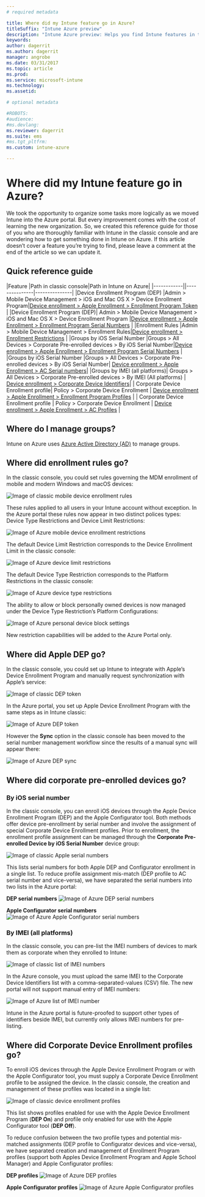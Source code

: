 ```yaml
---
# required metadata

title: Where did my Intune feature go in Azure?
titleSuffix: "Intune Azure preview"
description: "Intune Azure preview: Helps you find Intune features in the Azure console."
keywords:
author: dagerrit
ms.author: dagerrit
manager: angrobe
ms.date: 03/31/2017
ms.topic: article
ms.prod:
ms.service: microsoft-intune
ms.technology:
ms.assetid:

# optional metadata

#ROBOTS:
#audience:
#ms.devlang:
ms.reviewer: dagerrit
ms.suite: ems
#ms.tgt_pltfrm:
ms.custom: intune-azure

---
```

# Where did my Intune feature go in Azure?
We took the opportunity to organize some tasks more logically as we moved Intune into the Azure portal. But every improvement comes with the cost of learning the new organization. So, we created this reference guide for those of you who are thoroughly familiar with Intune in the classic console and are wondering how to get something done in Intune on Azure. If this article doesn’t cover a feature you’re trying to find, please leave a comment at the end of the article so we can update it.
## Quick reference guide
|Feature |Path in classic console|Path in Intune on Azure|
|------------||---------------|---------------|
|Device Enrollment Program (DEP) |Admin > Mobile Device Management > iOS and Mac OS X > Device Enrollment Program|[Device enrollment > Apple Enrollment > Enrollment Program Token](#where-did-apple-dep-go) |
|Device Enrollment Program (DEP)| Admin > Mobile Device Management > iOS and Mac OS X > Device Enrollment Program |[Device enrollment > Apple Enrollment > Enrollment Program Serial Numbers](#where-did-apple-dep-go) |
|Enrollment Rules |Admin > Mobile Device Management > Enrollment Rules|[Device enrollment > Enrollment Restrictions](#where-did-enrollment-rules-go) |
|Groups by iOS Serial Number |Groups > All Devices > Corporate Pre-enrolled devices > By iOS Serial Number|[Device enrollment > Apple Enrollment > Enrollment Program Serial Numbers](#where-did-corporate-pre-enrolled-devices-go) |
|Groups by iOS Serial Number |Groups > All Devices > Corporate Pre-enrolled devices > By iOS Serial Number| [Device enrollment > Apple Enrollment > AC Serial numbers](#where-did-corporate-pre-enrolled-devices-go)|
|Groups by IMEI (all platforms)| Groups > All Devices > Corporate Pre-enrolled devices > By IMEI (All platforms) | [Device enrollment > Corporate Device Identifiers](#by-imei-all-platforms)|
| Corporate Device Enrollment profile| Policy > Corporate Device Enrollment | [Device enrollment > Apple Enrollment > Enrollment Program Profiles](#where-did-corporate-pre-enrolled-devices-go) |
| Corporate Device Enrollment profile | Policy > Corporate Device Enrollment | [Device enrollment > Apple Enrollment > AC Profiles](#where-did-corporate-pre-enrolled-devices-go) |


## Where do I manage groups?
Intune on Azure uses [Azure Active Directory (AD)](https://docs.microsoft.com/azure/active-directory/active-directory-groups-create-azure-portal) to manage groups.

## Where did enrollment rules go?
In the classic console, you could set rules governing the MDM enrollment of mobile and modern Windows and macOS devices:

![Image of classic mobile device enrollment rules](./media/ui-changes/01-classic-rules.png)

These rules applied to all users in your Intune account without exception. In the Azure portal these rules now appear in two distinct polices types: Device Type Restrictions and Device Limit Restrictions:

![Image of Azure mobile device enrollment restrictions](./media/ui-changes/02-azure-enroll-restrictions.png)

The default Device Limit Restriction corresponds to the Device Enrollment Limit in the classic console:

![Image of Azure device limit restrictions](./media/ui-changes/03-azure-device-limit.png)

The default Device Type Restriction corresponds to the Platform Restrictions in the classic console:

![Image of Azure device type restrictions](./media/ui-changes/04-azure-platform-restrictions.png)

The ability to allow or block personally owned devices is now managed under the Device Type Restriction’s Platform Configurations:

![Image of Azure personal device block settings](./media/ui-changes/05-azure-personal-block.png)

New restriction capabilities will be added to the Azure Portal only.

## Where did Apple DEP go?
In the classic console, you could set up Intune to integrate with Apple’s Device Enrollment Program and manually request synchronization with Apple’s service:

![Image of classic DEP token](./media/ui-changes/06-classic-dep-token.png)

In the Azure portal, you set up Apple Device Enrollment Program with the same steps as in Intune classic:

![Image of Azure DEP token](./media/ui-changes/07-azure-dep-token.png)

However the **Sync** option in the classic console has been moved to the serial number management workflow since the results of a manual sync will appear there:

![Image of Azure DEP sync](./media/ui-changes/08-azure-dep-sync.png)

## Where did corporate pre-enrolled devices go?
### By iOS serial number
In the classic console, you can enroll iOS devices through the Apple Device Enrollment Program (DEP) and the Apple Configurator tool. Both methods offer device pre-enrollment by serial number and involve the assignment of special Corporate Device Enrollment profiles. Prior to enrollment, the enrollment profile assignment can be managed through the **Corporate Pre-enrolled Device by iOS Serial Number** device group:

![Image of classic Apple serial numbers](./media/ui-changes/09-classic-apple-serials.png)

This lists serial numbers for both Apple DEP and Configurator enrollment in a single list. To reduce profile assignment mis-match (DEP profile to AC serial number and vice-versa), we have separated the serial numbers into two lists in the Azure portal:

**DEP serial numbers**
![Image of Azure DEP serial numbers](./media/ui-changes/10-azure-dep-serials.png)

**Apple Configurator serial numbers**
![Image of Azure Apple Configurator serial numbers](./media/ui-changes/11-azure-ac-serials.png)

### By IMEI (all platforms)

In the classic console, you can pre-list the IMEI numbers of devices to mark them as corporate when they enrolled to Intune:

![Image of classic list of IMEI numbers](./media/ui-changes/12-classic-corp-imei.png)

In the Azure console, you must upload the same IMEI to the Corporate Device Identifiers list with a comma-separated-values (CSV) file. The new portal will not support manual entry of IMEI numbers:

![Image of Azure list of IMEI number](./media/ui-changes/13-azure-corp-imei.png)

Intune in the Azure portal is future-proofed to support other types of identifiers beside IMEI, but currently only allows IMEI numbers for pre-listing.

## Where did Corporate Device Enrollment profiles go?
To enroll iOS devices through the Apple Device Enrollment Program or with the Apple Configurator tool, you must supply a Corporate Device Enrollment profile to be assigned the device. In the classic console, the creation and management of these profiles was located in a single list:

![Image of classic device enrollment profiles](./media/ui-changes/14-classic-corp-profiles.png)

This list shows profiles enabled for use with the Apple Device Enrollment Program (**DEP On**) and profile only enabled for use with the Apple Configurator tool (**DEP Off**).

To reduce confusion between the two profile types and potential mis-matched assignments (DEP profile to Configurator devices and vice-versa), we have separated creation and management of Enrollment Program profiles (support both Apples Device Enrollment Program and Apple School Manager) and Apple Configurator profiles:

**DEP profiles**
![Image of Azure DEP profiles](./media/ui-changes/15-azure-dep-profiles.png)

**Apple Configurator profiles**
![Image of Azure Apple Configurator profiles](./media/ui-changes/16-azure-ac-profiles.png)
